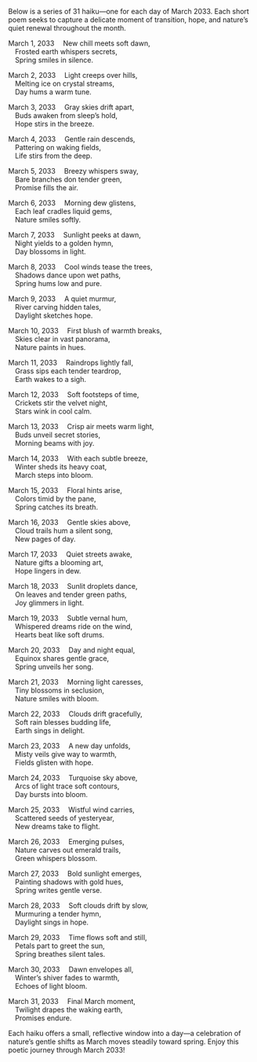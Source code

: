 Below is a series of 31 haiku—one for each day of March 2033. Each short poem seeks to capture a delicate moment of transition, hope, and nature’s quiet renewal throughout the month.

March 1, 2033
 New chill meets soft dawn,  
 Frosted earth whispers secrets,  
 Spring smiles in silence.

March 2, 2033
 Light creeps over hills,  
 Melting ice on crystal streams,  
 Day hums a warm tune.

March 3, 2033
 Gray skies drift apart,  
 Buds awaken from sleep’s hold,  
 Hope stirs in the breeze.

March 4, 2033
 Gentle rain descends,  
 Pattering on waking fields,  
 Life stirs from the deep.

March 5, 2033
 Breezy whispers sway,  
 Bare branches don tender green,  
 Promise fills the air.

March 6, 2033
 Morning dew glistens,  
 Each leaf cradles liquid gems,  
 Nature smiles softly.

March 7, 2033
 Sunlight peeks at dawn,  
 Night yields to a golden hymn,  
 Day blossoms in light.

March 8, 2033
 Cool winds tease the trees,  
 Shadows dance upon wet paths,  
 Spring hums low and pure.

March 9, 2033
 A quiet murmur,  
 River carving hidden tales,  
 Daylight sketches hope.

March 10, 2033
 First blush of warmth breaks,  
 Skies clear in vast panorama,  
 Nature paints in hues.

March 11, 2033
 Raindrops lightly fall,  
 Grass sips each tender teardrop,  
 Earth wakes to a sigh.

March 12, 2033
 Soft footsteps of time,  
 Crickets stir the velvet night,  
 Stars wink in cool calm.

March 13, 2033
 Crisp air meets warm light,  
 Buds unveil secret stories,  
 Morning beams with joy.

March 14, 2033
 With each subtle breeze,  
 Winter sheds its heavy coat,  
 March steps into bloom.

March 15, 2033
 Floral hints arise,  
 Colors timid by the pane,  
 Spring catches its breath.

March 16, 2033
 Gentle skies above,  
 Cloud trails hum a silent song,  
 New pages of day.

March 17, 2033
 Quiet streets awake,  
 Nature gifts a blooming art,  
 Hope lingers in dew.

March 18, 2033
 Sunlit droplets dance,  
 On leaves and tender green paths,  
 Joy glimmers in light.

March 19, 2033
 Subtle vernal hum,  
 Whispered dreams ride on the wind,  
 Hearts beat like soft drums.

March 20, 2033
 Day and night equal,  
 Equinox shares gentle grace,  
 Spring unveils her song.

March 21, 2033
 Morning light caresses,  
 Tiny blossoms in seclusion,  
 Nature smiles with bloom.

March 22, 2033
 Clouds drift gracefully,  
 Soft rain blesses budding life,  
 Earth sings in delight.

March 23, 2033
 A new day unfolds,  
 Misty veils give way to warmth,  
 Fields glisten with hope.

March 24, 2033
 Turquoise sky above,  
 Arcs of light trace soft contours,  
 Day bursts into bloom.

March 25, 2033
 Wistful wind carries,  
 Scattered seeds of yesteryear,  
 New dreams take to flight.

March 26, 2033
 Emerging pulses,  
 Nature carves out emerald trails,  
 Green whispers blossom.

March 27, 2033
 Bold sunlight emerges,  
 Painting shadows with gold hues,  
 Spring writes gentle verse.

March 28, 2033
 Soft clouds drift by slow,  
 Murmuring a tender hymn,  
 Daylight sings in hope.

March 29, 2033
 Time flows soft and still,  
 Petals part to greet the sun,  
 Spring breathes silent tales.

March 30, 2033
 Dawn envelopes all,  
 Winter’s shiver fades to warmth,  
 Echoes of light bloom.

March 31, 2033
 Final March moment,  
 Twilight drapes the waking earth,  
 Promises endure.

Each haiku offers a small, reflective window into a day—a celebration of nature’s gentle shifts as March moves steadily toward spring. Enjoy this poetic journey through March 2033!
